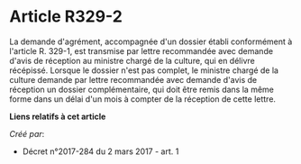 # Article R329-2

La demande d'agrément, accompagnée d'un dossier établi conformément à l'article R. 329-1, est transmise par lettre
recommandée avec demande d'avis de réception au ministre chargé de la culture, qui en délivre récépissé. Lorsque le dossier
n'est pas complet, le ministre chargé de la culture demande par lettre recommandée avec demande d'avis de réception un
dossier complémentaire, qui doit être remis dans la même forme dans un délai d'un mois à compter de la réception de cette
lettre.

**Liens relatifs à cet article**

_Créé par_:

  - Décret n°2017-284 du 2 mars 2017 - art. 1
